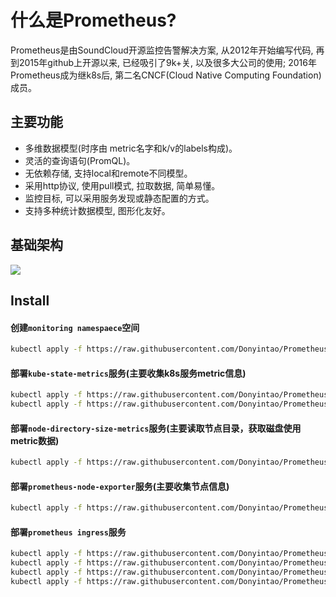 # 什么是Prometheus?

Prometheus是由SoundCloud开源监控告警解决方案, 从2012年开始编写代码, 再到2015年github上开源以来, 已经吸引了9k+关, 以及很多大公司的使用; 2016年Prometheus成为继k8s后, 第二名CNCF(Cloud Native Computing Foundation)成员。

## 主要功能

- 多维数据模型(时序由 metric名字和k/v的labels构成)。
- 灵活的查询语句(PromQL)。
- 无依赖存储, 支持local和remote不同模型。
- 采用http协议, 使用pull模式, 拉取数据, 简单易懂。
- 监控目标, 可以采用服务发现或静态配置的方式。
- 支持多种统计数据模型, 图形化友好。

## 基础架构

![](https://cdn.rawgit.com/prometheus/prometheus/c34257d069c630685da35bcef084632ffd5d6209/documentation/images/architecture.svg)

## Install

#### 创建`monitoring namespaece`空间
```sh
kubectl apply -f https://raw.githubusercontent.com/Donyintao/Prometheus/master/prometheus-namespace.yaml
```

#### 部署`kube-state-metrics`服务(主要收集k8s服务metric信息)
```sh
kubectl apply -f https://raw.githubusercontent.com/Donyintao/Prometheus/master/kube-state-metrics-rbac.yaml
kubectl apply -f https://raw.githubusercontent.com/Donyintao/Prometheus/master/kube-state-metrics-deployment.yaml
```

#### 部署`node-directory-size-metrics`服务(主要读取节点目录，获取磁盘使用metric数据)
```sh
kubectl apply -f https://raw.githubusercontent.com/Donyintao/Prometheus/master/node-directory-size-metrics.yaml
```

#### 部署`prometheus-node-exporter`服务(主要收集节点信息)
```sh
kubectl apply -f https://raw.githubusercontent.com/Donyintao/Prometheus/master/prometheus-node-exporter.yaml
```

#### 部署`prometheus ingress`服务
```sh
kubectl apply -f https://raw.githubusercontent.com/Donyintao/Prometheus/master/prometheus-rbac.yaml
kubectl apply -f https://raw.githubusercontent.com/Donyintao/Prometheus/master/prometheus-configmap.yaml
kubectl apply -f https://raw.githubusercontent.com/Donyintao/Prometheus/master/prometheus-deployment.yaml
kubectl apply -f https://raw.githubusercontent.com/Donyintao/Prometheus/master/prometheus-ingress.yaml
```
